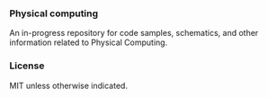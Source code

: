 ### Physical computing

An in-progress repository for code samples, schematics, and other information related to Physical Computing.

### License

MIT unless otherwise indicated.
